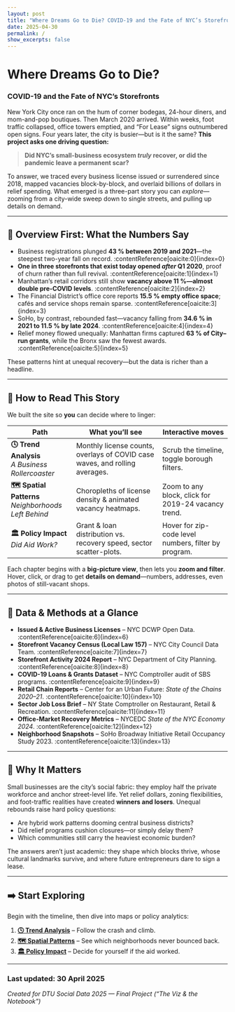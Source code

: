 ```yaml
---
layout: post
title: "Where Dreams Go to Die? COVID-19 and the Fate of NYC’s Storefronts"
date: 2025-04-30
permalink: /
show_excerpts: false
---
```


# Where Dreams Go to Die?  
### COVID-19 and the Fate of NYC’s Storefronts

New York City once ran on the hum of corner bodegas, 24-hour diners, and mom-and-pop boutiques. Then March 2020 arrived. Within weeks, foot traffic collapsed, office towers emptied, and “For Lease” signs outnumbered open signs. Four years later, the city is busier—but is it the same? **This project asks one driving question:**

> **Did NYC’s small-business ecosystem _truly_ recover, or did the pandemic leave a permanent scar?**

To answer, we traced every business license issued or surrendered since 2018, mapped vacancies block-by-block, and overlaid billions of dollars in relief spending. What emerged is a three-part story you can _explore_—zooming from a city-wide sweep down to single streets, and pulling up details on demand.

---

## 📍 Overview First: What the Numbers Say

* Business registrations plunged **43 % between 2019 and 2021**—the steepest two-year fall on record. :contentReference[oaicite:0]{index=0}  
* **One in three storefronts that exist today opened _after_ Q1 2020**, proof of churn rather than full revival. :contentReference[oaicite:1]{index=1}  
* Manhattan’s retail corridors still show **vacancy above 11 %—almost double pre-COVID levels**. :contentReference[oaicite:2]{index=2}  
* The Financial District’s office core reports **15.5 % empty office space**; cafés and service shops remain sparse. :contentReference[oaicite:3]{index=3}  
* SoHo, by contrast, rebounded fast—vacancy falling from **34.6 % in 2021 to 11.5 % by late 2024**. :contentReference[oaicite:4]{index=4}  
* Relief money flowed unequally: Manhattan firms captured **63 % of City–run grants**, while the Bronx saw the fewest awards. :contentReference[oaicite:5]{index=5}

These patterns hint at unequal recovery—but the data is richer than a headline.

---

## 🔀 How to Read This Story

We built the site so **you** can decide where to linger:

| Path | What you’ll see | Interactive moves |
|------|-----------------|-------------------|
| **🕓 Trend Analysis** <br> *A Business Rollercoaster* | Monthly license counts, overlays of COVID case waves, and rolling averages. | Scrub the timeline, toggle borough filters. |
| **🗺️ Spatial Patterns** <br> *Neighborhoods Left Behind* | Choropleths of license density & animated vacancy heatmaps. | Zoom to any block, click for 2019-24 vacancy trend. |
| **🏛️ Policy Impact** <br> *Did Aid Work?* | Grant & loan distribution vs. recovery speed, sector scatter-plots. | Hover for zip-code level numbers, filter by program. |

Each chapter begins with a **big-picture view**, then lets you **zoom and filter**. Hover, click, or drag to get **details on demand**—numbers, addresses, even photos of still-vacant shops.

---

## 💾 Data & Methods at a Glance

* **Issued & Active Business Licenses** – NYC DCWP Open Data. :contentReference[oaicite:6]{index=6}  
* **Storefront Vacancy Census (Local Law 157)** – NYC City Council Data Team. :contentReference[oaicite:7]{index=7}  
* **Storefront Activity 2024 Report** – NYC Department of City Planning. :contentReference[oaicite:8]{index=8}  
* **COVID-19 Loans & Grants Dataset** – NYC Comptroller audit of SBS programs. :contentReference[oaicite:9]{index=9}  
* **Retail Chain Reports** – Center for an Urban Future: *State of the Chains 2020–21*. :contentReference[oaicite:10]{index=10}  
* **Sector Job Loss Brief** – NY State Comptroller on Restaurant, Retail & Recreation. :contentReference[oaicite:11]{index=11}  
* **Office-Market Recovery Metrics** – NYCEDC *State of the NYC Economy 2024*. :contentReference[oaicite:12]{index=12}  
* **Neighborhood Snapshots** – SoHo Broadway Initiative Retail Occupancy Study 2023. :contentReference[oaicite:13]{index=13}  

---

## 👀 Why It Matters

Small businesses are the city’s social fabric: they employ half the private workforce and anchor street-level life. Yet relief dollars, zoning flexibilities, and foot-traffic realities have created **winners and losers**. Unequal rebounds raise hard policy questions:

* Are hybrid work patterns dooming central business districts?  
* Did relief programs cushion closures—or simply delay them?  
* Which communities still carry the heaviest economic burden?

The answers aren’t just academic: they shape which blocks thrive, whose cultural landmarks survive, and where future entrepreneurs dare to sign a lease.

---

## ➡️ Start Exploring

Begin with the timeline, then dive into maps or policy analytics:

1. **[🕓 Trend Analysis](/trend-analysis)** – Follow the crash and climb.  
2. **[🗺️ Spatial Patterns](/spatial-patterns)** – See which neighborhoods never bounced back.  
3. **[🏛️ Policy Impact](/policy-impact)** – Decide for yourself if the aid worked.

---

### Last updated: 30 April 2025  
*Created for DTU Social Data 2025 — Final Project (“The Viz & the Notebook”)*  
